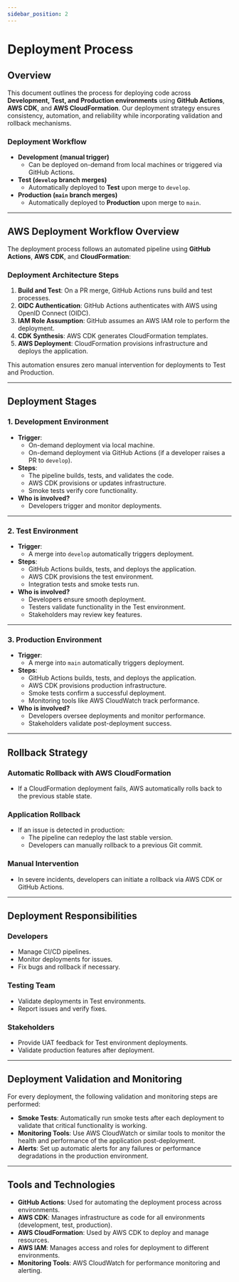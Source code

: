 ```yaml
---
sidebar_position: 2
---
```


# Deployment Process

## Overview

This document outlines the process for deploying code across **Development, Test, and Production environments** using **GitHub Actions**, **AWS CDK**, and **AWS CloudFormation**. Our deployment strategy ensures consistency, automation, and reliability while incorporating validation and rollback mechanisms.

### Deployment Workflow

- **Development (manual trigger)**
  - Can be deployed on-demand from local machines or triggered via GitHub Actions.
- **Test (`develop` branch merges)**
  - Automatically deployed to **Test** upon merge to `develop`.
- **Production (`main` branch merges)**
  - Automatically deployed to **Production** upon merge to `main`.

---

## AWS Deployment Workflow Overview

The deployment process follows an automated pipeline using **GitHub Actions**, **AWS CDK**, and **CloudFormation**:

### Deployment Architecture Steps

1. **Build and Test**: On a PR merge, GitHub Actions runs build and test processes.
2. **OIDC Authentication**: GitHub Actions authenticates with AWS using OpenID Connect (OIDC).
3. **IAM Role Assumption**: GitHub assumes an AWS IAM role to perform the deployment.
4. **CDK Synthesis**: AWS CDK generates CloudFormation templates.
5. **AWS Deployment**: CloudFormation provisions infrastructure and deploys the application.

This automation ensures zero manual intervention for deployments to Test and Production.

---

## Deployment Stages

### 1. Development Environment

- **Trigger**:
  - On-demand deployment via local machine.
  - On-demand deployment via GitHub Actions (if a developer raises a PR to `develop`).
- **Steps**:
  - The pipeline builds, tests, and validates the code.
  - AWS CDK provisions or updates infrastructure.
  - Smoke tests verify core functionality.
- **Who is involved?**
  - Developers trigger and monitor deployments.

---

### 2. Test Environment

- **Trigger**:
  - A merge into `develop` automatically triggers deployment.
- **Steps**:
  - GitHub Actions builds, tests, and deploys the application.
  - AWS CDK provisions the test environment.
  - Integration tests and smoke tests run.
- **Who is involved?**
  - Developers ensure smooth deployment.
  - Testers validate functionality in the Test environment.
  - Stakeholders may review key features.

---

### 3. Production Environment

- **Trigger**:
  - A merge into `main` automatically triggers deployment.
- **Steps**:
  - GitHub Actions builds, tests, and deploys the application.
  - AWS CDK provisions production infrastructure.
  - Smoke tests confirm a successful deployment.
  - Monitoring tools like AWS CloudWatch track performance.
- **Who is involved?**
  - Developers oversee deployments and monitor performance.
  - Stakeholders validate post-deployment success.

---

## Rollback Strategy

### Automatic Rollback with AWS CloudFormation

- If a CloudFormation deployment fails, AWS automatically rolls back to the previous stable state.

### Application Rollback

- If an issue is detected in production:
  - The pipeline can redeploy the last stable version.
  - Developers can manually rollback to a previous Git commit.

### Manual Intervention

- In severe incidents, developers can initiate a rollback via AWS CDK or GitHub Actions.

---

## Deployment Responsibilities

### Developers

- Manage CI/CD pipelines.
- Monitor deployments for issues.
- Fix bugs and rollback if necessary.

### Testing Team

- Validate deployments in Test environments.
- Report issues and verify fixes.

### Stakeholders

- Provide UAT feedback for Test environment deployments.
- Validate production features after deployment.

---

## Deployment Validation and Monitoring

For every deployment, the following validation and monitoring steps are performed:

- **Smoke Tests**: Automatically run smoke tests after each deployment to validate that critical functionality is working.
- **Monitoring Tools**: Use AWS CloudWatch or similar tools to monitor the health and performance of the application post-deployment.
- **Alerts**: Set up automatic alerts for any failures or performance degradations in the production environment.

---

## Tools and Technologies

- **GitHub Actions**: Used for automating the deployment process across environments.
- **AWS CDK**: Manages infrastructure as code for all environments (development, test, production).
- **AWS CloudFormation**: Used by AWS CDK to deploy and manage resources.
- **AWS IAM**: Manages access and roles for deployment to different environments.
- **Monitoring Tools**: AWS CloudWatch for performance monitoring and alerting.

